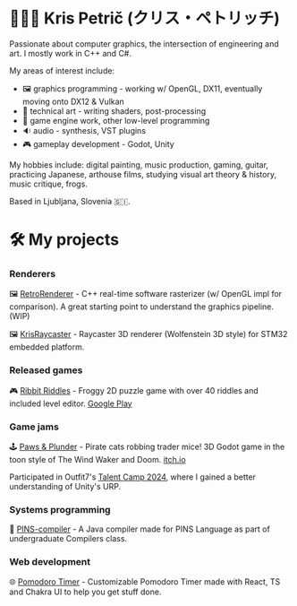 # 👩🏻‍💻 Kris Petrič (クリス・ペトリッチ) 
Passionate about computer graphics, the intersection of engineering and art. I mostly work in C++ and C#.

My areas of interest include: 
- 🖼️ graphics programming - working w/ OpenGL, DX11, eventually moving onto DX12 & Vulkan
- 🎨 technical art - writing shaders, post-processing
- 🎡 game engine work, other low-level programming
- 🔉 audio - synthesis, VST plugins
- 🎮 gameplay development - Godot, Unity

My hobbies include: digital painting, music production, gaming, guitar, practicing Japanese, arthouse films, studying visual art theory & history, music critique, frogs.

Based in Ljubljana, Slovenia 🇸🇮.

# 🛠 My projects

### Renderers
🖼️ [RetroRenderer](https://github.com/krisp3t/KrisRenderer) - C++ real-time software rasterizer (w/ OpenGL impl for comparison). A great starting point to understand the graphics pipeline. (WIP)

🖼️ [KrisRaycaster](https://github.com/krisp3t/KrisRaycaster) - Raycaster 3D renderer (Wolfenstein 3D style) for STM32 embedded platform.

### Released games
🎮 [Ribbit Riddles](https://github.com/krisp3t/ribbit-riddles) - Froggy 2D puzzle game with over 40 riddles and included level editor. [Google Play](https://play.google.com/store/apps/details?id=com.krisp3t.ribbitriddles&pli=1)

### Game jams
🕹️ [Paws & Plunder](https://github.com/pigslyer/BlackCat2024) - Pirate cats robbing trader mice! 3D Godot game in the toon style of The Wind Waker and Doom. [itch.io](https://pigslyer.itch.io/black-cat)

Participated in Outfit7's [Talent Camp 2024](https://outfit7.com/talent-camp), where I gained a better understanding of Unity's URP.

### Systems programming
🎡 [PINS-compiler](https://github.com/krisp3t/PINS-compiler) - A Java compiler made for PINS Language as part of undergraduate Compilers class.

### Web development
🌐 [Pomodoro Timer](https://github.com/krisp3t/pomodoro-react-vite) - Customizable Pomodoro Timer made with React, TS and Chakra UI to help you get stuff done.
